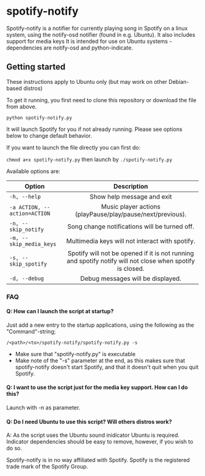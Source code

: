 spotify-notify
==============

Spotify-notify is a notifier for currently playing song in Spotify on a linux system, using the notify-osd notifier (found in e.g. Ubuntu). It also includes support for media keys It is intended for use on Ubuntu systems - dependencies are notify-osd and python-indicate.

Getting started
---------------

These instructions apply to Ubuntu only (but may work on other Debian-based distros)

To get it running, you first need to clone this repository or download the file from above.

`python spotify-notify.py`

It will launch Spotify for you if not already running. Please see options below to change default behavior.

If you want to launch the file directly you can first do:

`chmod a+x spotify-notify.py`
then launch by `./spotify-notify.py`

Available options are:

| Option                        | Description                                                |
| ------------------------------|:----------------------------------------------------------:|
| `-h, --help`                  | Show help message and exit                                 |
| `-a ACTION, --action=ACTION`  | Music player actions (playPause/play/pause/next/previous). |
| `-n, --skip_notify`           | Song change notifications will be turned off.              |
| `-m, --skip_media_keys`       | Multimedia keys will not interact with spotify.            |
| `-s, --skip_spotify`          | Spotify will not be opened if it is not running and spotify notify will not close when spotify is closed. |
| `-d, --debug`                 | Debug messages will be displayed.                          |



### FAQ


#### Q: How can I launch the script at startup?

Just add a new entry to the startup applications, using the following as the "Command"-string;

`/<path>/<to>/spotify-notify/spotify-notify.py -s`

- Make sure that "spotify-notify.py" is executable
- Make note of the "-s" parameter at the end, as this makes sure that spotify-notify doesn't start Spotify, and that it doesn't quit when you quit Spotify.


#### Q: I want to use the script just for the media key support. How can I do this?

Launch with -n as parameter.


#### Q: Do I need Ubuntu to use this script? Will others distros work?

A: As the script uses the Ubuntu sound inidicator Ubuntu is required. Indicator dependencies should be easy to remove, however, if you wish to do so.


Spotify-notify is in no way affiliated with Spotify. Spotify is the registered trade mark of the Spotify Group.